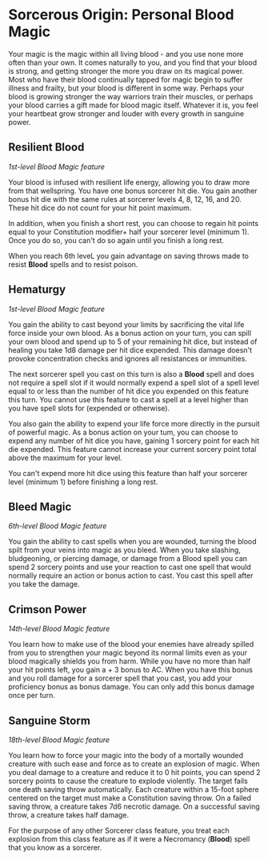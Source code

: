 # Sorcerous Origin: Personal Blood Magic
Your magic is the magic within all living blood - and you use none more often than your own. It comes naturally to you, and you find that your blood is strong, and getting stronger the more you draw on its magical power. Most who have their blood continually tapped for magic begin to suffer illness and frailty, but your blood is different in some way. Perhaps your blood is growing stronger the way warriors train their muscles, or perhaps your blood carries a gift made for blood magic itself. Whatever it is, you feel your heartbeat grow stronger and louder with every growth in sanguine power.

## Resilient Blood
*1st-level Blood Magic feature*

Your blood is infused with resilient life energy, allowing you to draw more from that wellspring. You have one bonus sorcerer hit die. You gain another bonus hit die with the same rules at sorcerer levels 4, 8, 12, 16, and 20. These hit dice do not count for your hit point maximum.

In addition, when you finish a short rest, you can choose to regain hit points equal to your Constitution modifier+ half your sorcerer level (minimum 1). Once you do so, you can't do so again until you finish a long rest.

When you reach 6th leveL you gain advantage on saving throws made to resist **Blood** spells and to resist poison.

## Hematurgy
*1st-level Blood Magic feature*

You gain the ability to cast beyond your limits by sacrificing the vital life force inside your own blood. As a bonus action on your turn, you can spill your own blood and spend up to 5 of your remaining hit dice, but instead of healing you take 1d8 damage per hit dice expended. This damage doesn't provoke concentration checks and ignores all resistances or immunities.

The next sorcerer spell you cast on this turn is also a **Blood** spell and does not require a spell slot if it would normally expend a spell slot of a spell level equal to or less than the number of hit dice you expended on this feature this turn. You cannot use this feature to cast a spell at a level higher than you have spell slots for (expended or otherwise).

You also gain the ability to expend your life force more directly in the pursuit of powerful magic. As a bonus action on your tum, you can choose to expend any number of hit dice you have, gaining 1 sorcery point for each hit die expended. This feature cannot increase your current sorcery point total above the maximum for your level.

You can't expend more hit dice using this feature than half your sorcerer level (minimum 1) before finishing a long rest.

## Bleed Magic
*6th-level Blood Magic feature*

You gain the ability to cast spells when you are wounded, turning the blood spilt from your veins into magic as you bleed. When you take slashing, bludgeoning, or piercing damage, or damage from a Blood spell you can spend 2 sorcery points and use your reaction to cast one spell that would normally require an action or bonus action to cast. You cast this spell after you take the damage.

## Crimson Power
*14th-level Blood Magic feature*

You learn how to make use of the blood your enemies have already spilled from you to strengthen your magic beyond its normal limits even as your blood magically shields you from harm. While you have no more than half your hit points left, you gain a + 3 bonus to AC. When you have this bonus and you roll damage for a sorcerer spell that you cast, you add your proficiency bonus as bonus damage. You can only add this bonus damage once per turn.

## Sanguine Storm
*18th-level Blood Magic feature*

You learn how to force your magic into the body of a mortally wounded creature with such ease and force as to create an explosion of magic. When you deal damage to a creature and reduce it to 0 hit points, you can spend 2 sorcery points to cause the creature to explode violently. The target fails one death saving throw automatically. Each creature within a 15-foot sphere centered on the target must make a Constitution saving throw. On a failed saving throw, a creature takes 7d6 necrotic damage. On a successful saving throw, a creature takes half damage.

For the purpose of any other Sorcerer class feature, you treat each explosion from this class feature as if it were a Necromancy (**Blood**) spell that you know as a sorcerer.
